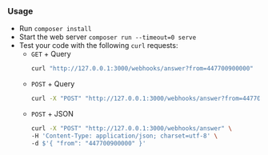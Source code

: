 ### Usage

* Run `composer install`
* Start the web server `composer run --timeout=0 serve`
* Test your code with the following `curl` requests:
    - `GET` + Query
        ```sh
        curl "http://127.0.0.1:3000/webhooks/answer?from=447700900000"
        ```
    - `POST` + Query
        ```sh
        curl -X "POST" "http://127.0.0.1:3000/webhooks/answer?from=447700900000"
        ```
    - `POST` + JSON
        ```sh
        curl -X "POST" "http://127.0.0.1:3000/webhooks/answer" \
        -H 'Content-Type: application/json; charset=utf-8' \
        -d $'{ "from": "447700900000" }'
        ```
